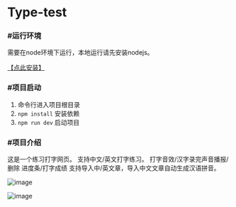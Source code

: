 # Type-test
### **#运行环境**

需要在node环境下运行，本地运行请先安装nodejs。

[【点此安装】](https://nodejs.org/en)

### #项目启动

1. 命令行进入项目根目录
2. `npm install` 安装依赖
3. `npm run dev` 启动项目

### #项目介绍

这是一个练习打字网页。 
支持中文/英文打字练习。
打字音效/汉字录完声音播报/删除
进度条/打字成绩
支持导入中/英文章，导入中文文章自动生成汉语拼音。

![image](https://github.com/Zbi-i/Type-test/assets/71118545/cbc7f7aa-0efc-4ee4-9594-06ae0cfbe62b)

![image](https://github.com/Zbi-i/Type-test/assets/71118545/ba6a12af-c926-4365-8385-f97fc02f79b0)



